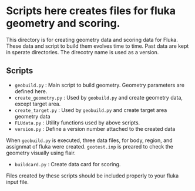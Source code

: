 # Scripts here creates files for fluka geometry and scoring.

This directory is for creating geometry data and scoring data for Fluka.
These data and script to build them evolves time to time. Past data are 
kept in sperate directories. The direcotry name is used as a version.

## Scripts

- `geobuild.py` : Main script to build geometry.  Geometry parameters are defined here.
- `create_geometry.py` : Used by `geobuild.py` and create geometry data, except target area.
- `create_target.py` : Used by `geobuild.py` and create target area geometry data
- `FLUdata.py` : Utility functions used by above scripts.
- `version.py` : Define a version number attached to the created data

When `geobuild.py` is executed, three data files, for body, region, and assignmat 
of fluka were created.   `geotest.inp` is preared to check the geometry visually using flair.

- `buildcard.py` : Create data card for scoring.

Files created by these scripts should be included properly to your fluka input file.


